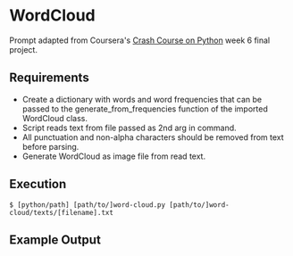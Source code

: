 # WordCloud

Prompt adapted from Coursera's [Crash Course on Python](https://www.coursera.org/learn/python-crash-course/home/welcome) week 6 final project.

## Requirements
- Create a dictionary with words and word frequencies that can be passed to the generate_from_frequencies function of the imported WordCloud class.
- Script reads text from file passed as 2nd arg in command.
- All punctuation and non-alpha characters should be removed from text before parsing.
- Generate WordCloud as image file from read text.

## Execution
`$ [python/path] [path/to/]word-cloud.py [path/to/]word-cloud/texts/[filename].txt`

## Example Output
